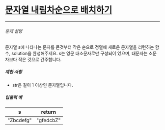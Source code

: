# [문자열 내림차순으로 배치하기](https://school.programmers.co.kr/learn/courses/30/lessons/12917)

------



###### 문제 설명

문자열 s에 나타나는 문자를 큰것부터 작은 순으로 정렬해 새로운 문자열을 리턴하는 함수, solution을 완성해주세요.
s는 영문 대소문자로만 구성되어 있으며, 대문자는 소문자보다 작은 것으로 간주합니다.

##### 제한 사항

- str은 길이 1 이상인 문자열입니다.

##### 입출력 예

| s         | return    |
| --------- | --------- |
| "Zbcdefg" | "gfedcbZ" |